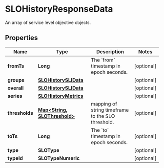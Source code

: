 

# SLOHistoryResponseData

An array of service level objective objects.
## Properties

Name | Type | Description | Notes
------------ | ------------- | ------------- | -------------
**fromTs** | **Long** | The &#x60;from&#x60; timestamp in epoch seconds. |  [optional]
**groups** | [**SLOHistorySLIData**](SLOHistorySLIData.md) |  |  [optional]
**overall** | [**SLOHistorySLIData**](SLOHistorySLIData.md) |  |  [optional]
**series** | [**SLOHistoryMetrics**](SLOHistoryMetrics.md) |  |  [optional]
**thresholds** | [**Map&lt;String, SLOThreshold&gt;**](SLOThreshold.md) | mapping of string timeframe to the SLO threshold. |  [optional]
**toTs** | **Long** | The &#x60;to&#x60; timestamp in epoch seconds. |  [optional]
**type** | **SLOType** |  |  [optional]
**typeId** | **SLOTypeNumeric** |  |  [optional]



